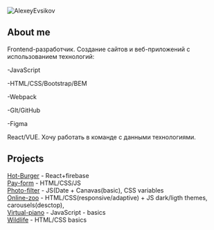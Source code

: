 ![AlexeyEvsikov](https://user-images.githubusercontent.com/77671333/125778087-c3d575c7-4886-4b6b-b9c4-67c815dfbf9f.png)

## About me
Frontend-разработчик.
Создание сайтов и веб-приложений с использованием технологий:

-JavaScript

-HTML/CSS/Bootstrap/BEM

-Webpack

-GIt/GitHub

-Figma

React/VUE. Хочу работать в команде с данными технологиями.

## Projects
[Hot-Burger](https://my-hot-burgers.netlify.app/) - React+firebase <br>
[Pay-form](https://my-test-pay-form.netlify.app) - HTML/CSS/JS <br>
[Photo-filter](https://rolling-scopes-school.github.io/alexe1987-JSFE2021Q1/photo-filter/ "Photo-filter") - JS(Date + Canavas(basic), CSS variables</br>
[Online-zoo](https://rolling-scopes-school.github.io/alexe1987-JSFE2021Q1/online-zoo/ "Online-zoo") - HTML/CSS(responsive/adaptive) + JS dark/ligth themes, carousels(desctop),</br>
[Virtual-piano](https://rolling-scopes-school.github.io/alexe1987-JSFE2021Q1/virtual-piano/ "Virtual-piano") - JavaScript - basics</br>
[Wildlife](https://alexe1987.github.io/wildlife/ "Wildlife") - HTML/CSS basics</br>

